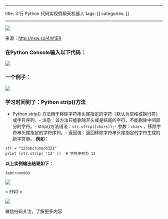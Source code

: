 
--- 
title:  3 行 Python 代码实现假聊天机器人 
tags: []
categories: [] 

---
<img src="https://img-blog.csdnimg.cn/img_convert/84f237fd24e538358b239ac9605646c6.png">

来源：http://nxw.so/4W1ER

### 

### 在Python Console输入以下代码：

<img src="https://img-blog.csdnimg.cn/img_convert/d45d145ad44abd8aeb32f0654fb31067.png">

### 一个例子：

<img src="https://img-blog.csdnimg.cn/img_convert/0cde1ff66eb1d4cb863053bbb6932a04.png">

### 学习时间到了：Python strip()方法
- Python strip() 方法用于移除字符串头尾指定的字符（默认为空格或换行符）或字符序列。- 注意：该方法只能删除开头或是结尾的字符，不能删除中间部分的字符。- strip()方法语法：`str.strip([chars]);`- 参数：`chars` ，移除字符串头尾指定的字符序列。- 返回值：返回移除字符串头尾指定的字符生成的新字符串。
**例如：**

```
str = "123abcrunoob321"
print (str.strip( '12' ))  # 字符序列为 12

```

**以上实例输出结果如下：**

```
3abcrunoob3

```

<img src="https://img-blog.csdnimg.cn/img_convert/08149138cf3af7a9f3531edb226e238c.gif">

&lt; END &gt;

<img src="https://img-blog.csdnimg.cn/img_convert/6ef532d9375167b4ee38df13fb6a63f8.gif">

微信扫码关注，了解更多内容
